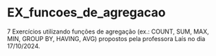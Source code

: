# EX_funcoes_de_agregacao
7 Exercícios utilizando funções de agregação (ex.: COUNT, SUM, MAX, MIN, GROUP BY, HAVING, AVG) propostos pela professora Laís no dia 17/10/2024.
